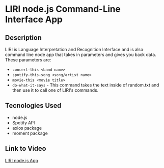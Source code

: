 # LIRI node.js Command-Line Interface App

## Description

LIRI is Language Interpretation and Recognition Interface and is also command line node app that takes in parameters and gives you back data.
These parameters are:

- `concert-this <band name>`
- `spotify-this-song <song/artist name>`
- `movie-this <movie title>`
- `do-what-it-says` - This command takes the text inside of random.txt and then use it to call one of LIRI's commands.

## Tecnologies Used

- node.js
- Spotify API
- axios package
- moment package

## Link to Video

[LIRI node.js App](https://drive.google.com/file/d/1mnQbWr4MEPWROZcTz9kj83RbdrPGusjv/view)
